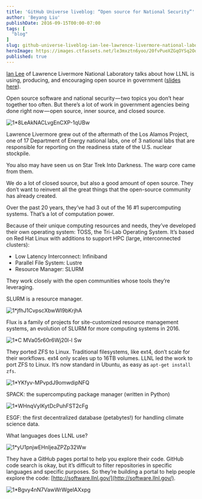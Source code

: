 ```yaml
---
title: 'GitHub Universe liveblog: “Open source for National Security”'
author: 'Beyang Liu'
publishDate: 2016-09-15T00:00-07:00
tags: [
  "blog"
]
slug: github-universe-liveblog-ian-lee-lawrence-livermore-national-laboratory
heroImage: https://images.ctfassets.net/le3mxztn6yoo/20fvPueXZGqOYSq2Oo68M0/a3434fc1cac1aaa96f9f4c3f913c8722/1_8LeAkNACLvgEnCXP-1qUBw.jpeg
published: true
---
```




[Ian Lee](https://twitter.com/ianlee1521) of Lawrence Livermore National Laboratory talks about how LLNL is using, producing, and encouraging open source in government ([slides here](https://speakerdeck.com/ianlee1521/developing-open-source-in-service-to-national-security)).

Open source software and national security — two topics you don’t hear together too often. But there’s a lot of work in government agencies being done right now — open source, inner source, and closed source.

![1*8LeAkNACLvgEnCXP-1qUBw](//images.contentful.com/le3mxztn6yoo/20fvPueXZGqOYSq2Oo68M0/a3434fc1cac1aaa96f9f4c3f913c8722/1_8LeAkNACLvgEnCXP-1qUBw.jpeg)

Lawrence Livermore grew out of the aftermath of the Los Alamos Project, one of 17 Department of Energy national labs, one of 3 national labs that are responsible for reporting on the readiness state of the U.S. nuclear stockpile.

You also may have seen us on Star Trek Into Darkness. The warp core came from them.

We do a lot of closed source, but also a good amount of open source. They don’t want to reinvent all the great things that the open-source community has already created.

Over the past 20 years, they’ve had 3 out of the 16 #1 supercomputing systems. That’s a lot of computation power.

Because of their unique computing resources and needs, they’ve developed their own operating system: TOSS, the Tri-Lab Operating System. It’s based on Red Hat Linux with additions to support HPC (large, interconnected clusters):

*   Low Latency Interconnect: Infiniband
*   Parallel File System: Lustre
*   Resource Manager: SLURM

They work closely with the open communities whose tools they’re leveraging.

SLURM is a resource manager.

![1*jfhJ1CvpscXbwWI9bKrjhA](//images.contentful.com/le3mxztn6yoo/3ymcXxCt1e4wmYeS2KW2Im/35e9bfb46a3caa024aeee389fb157d96/1_jfhJ1CvpscXbwWI9bKrjhA.jpeg)

Flux is a family of projects for site-customized resource management systems, an evolution of SLURM for more computing systems in 2016.


![1*C MVa05r60r6Wj20l-l Sw](//images.contentful.com/le3mxztn6yoo/4ZDbBuCUvSe6Scks0iAU02/73186b472929a75d79eeb0b785dec01a/1_C_MVa05r60r6Wj20l-l_Sw.jpeg)

They ported ZFS to Linux. Traditional filesystems, like ext4, don’t scale for their workflows. ext4 only scales up to 16TB volumes. LLNL led the work to port ZFS to Linux. It’s now standard in Ubuntu, as easy as `apt-get install zfs`.

![1*YKfyv-MPvpdJ9omwdipNFQ](//images.contentful.com/le3mxztn6yoo/29wUpO2MTqU8iGouaoqIoc/208c3f427e71fe2f07fe0aa77bd1af65/1_YKfyv-MPvpdJ9omwdipNFQ.jpeg)

SPACK: the supercomputing package manager (written in Python)

![1*WHnqVyIKytDcPuhFST2cFg](//images.contentful.com/le3mxztn6yoo/6NUM4WidfGEYe20qKgiIMS/3e9fb55077f438558dceaa5439270840/1_WHnqVyIKytDcPuhFST2cFg.jpeg)

ESGF: the first decentralized database (petabytes!) for handling climate science data.

What languages does LLNL use?

![1*yU1pnjwEHnIjeaZPZp32Ww](//images.contentful.com/le3mxztn6yoo/1N4Ir5VCCQiuwcE4Ou6c6U/310a55b9ea76493d7e543b629d3888c5/1_yU1pnjwEHnIjeaZPZp32Ww.jpeg)

They have a GitHub pages portal to help you explore their code. GitHub code search is okay, but it’s difficult to filter repositories in specific languages and specific purposes. So they’re building a portal to help people explore the code: [http://software.llnl.gov/](http://software.llnl.gov/).

![1*Bgvy4nN7VawWrWgelAXxpg](//images.contentful.com/le3mxztn6yoo/60RejJDUYgGEOEsSMWkuYY/d1d0e4332241a82707ebce8bbad53a80/1_Bgvy4nN7VawWrWgelAXxpg.png)
